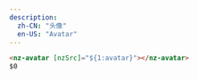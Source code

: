 ```yaml
---
description:
  zh-CN: "头像"
  en-US: "Avatar"
---
```


```html
<nz-avatar [nzSrc]="${1:avatar}"></nz-avatar>
$0
```
